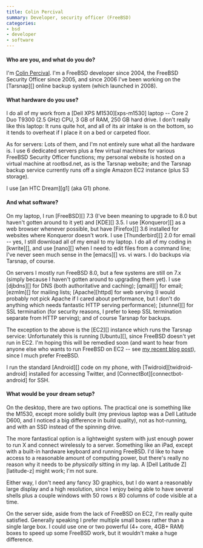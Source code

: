 ```yaml
---
title: Colin Percival
summary: Developer, security officer (FreeBSD)
categories:
- bsd
- developer
- software
---
```


#### Who are you, and what do you do?

I'm [Colin Percival](http://www.daemonology.net/blog/ "Colin's weblog."). I'm a FreeBSD developer since 2004, the FreeBSD Security Officer since 2005, and since 2006 I've been working on the [Tarsnap][] online backup system (which launched in 2008).

#### What hardware do you use?

I do all of my work from a [Dell XPS M1530][xps-m1530] laptop -- Core 2 Duo T9300 (2.5 GHz) CPU, 3 GB of RAM, 250 GB hard drive. I don't really like this laptop: It runs quite hot, and all of its air intake is on the bottom, so it tends to overheat if I place it on a bed or carpeted floor.

As for servers: Lots of them, and I'm not entirely sure what all the hardware is. I use 6 dedicated servers plus a few virtual machines for various FreeBSD Security Officer functions; my personal website is hosted on a virtual machine at rootbsd.net, as is the Tarsnap website; and the Tarsnap backup service currently runs off a single Amazon EC2 instance (plus S3 storage).

I use [an HTC Dream][g1] (aka G1) phone.

#### And what software?

On my laptop, I run [FreeBSD][] 7.3 (I've been meaning to upgrade to 8.0 but haven't gotten around to it yet) and [KDE][] 3.5. I use [Konqueror][] as a web browser whenever possible, but have [Firefox][] 3.6 installed for websites where Konqueror doesn't work. I use [Thunderbird][] 2.0 for email -- yes, I still download all of my email to my laptop. I do all of my coding in [kwrite][], and use [nano][] when I need to edit files from a command line; I've never seen much sense in the [emacs][] vs. vi wars. I do backups via Tarsnap, of course.

On servers I mostly run FreeBSD 8.0, but a few systems are still on 7.x (simply because I haven't gotten around to upgrading them yet). I use [djbdns][] for DNS (both authoritative and caching); [qmail][] for email; [ezmlm][] for mailing lists; [Apache][httpd] for web serving (I would probably not pick Apache if I cared about performance, but I don't do anything which needs fantastic HTTP serving performance); [stunnel][] for SSL termination (for security reasons, I prefer to keep SSL termination separate from HTTP serving); and of course Tarsnap for backups.

The exception to the above is the [EC2][] instance which runs the Tarsnap service: Unfortunately this is running [Ubuntu][], since FreeBSD doesn't yet run in EC2. I'm hoping this will be remedied soon (and want to hear from anyone else who wants to run FreeBSD on EC2 -- see [my recent blog post](http://www.daemonology.net/blog/2010-04-05-FreeBSD-EC2.html "Colin's post on FreeBSD and EC2.")), since I much prefer FreeBSD.

I run the standard [Android][] code on my phone, with [Twidroid][twidroid-android] installed for accessing Twitter, and [ConnectBot][connectbot-android] for SSH.

#### What would be your dream setup?

On the desktop, there are two options. The practical one is something like the M1530, except more solidly built (my previous laptop was a Dell Latitude D600, and I noticed a big difference in build quality), not as hot-running, and with an SSD instead of the spinning drive.

The more fantastical option is a lightweight system with just enough power to run X and connect wirelessly to a server. Something like an iPad, except with a built-in hardware keyboard and running FreeBSD. I'd like to have access to a reasonable amount of computing power, but there's really no reason why it needs to be *physically* sitting in my lap. A [Dell Latitude Z][latitude-z] might work; I'm not sure.

Either way, I don't need any fancy 3D graphics, but I do want a reasonably large display and a high resolution, since I enjoy being able to have several shells plus a couple windows with 50 rows x 80 columns of code visible at a time.

On the server side, aside from the lack of FreeBSD on EC2, I'm really quite satisfied. Generally speaking I prefer multiple small boxes rather than a single large box. I could use one or two powerful (4+ core, 4GB+ RAM) boxes to speed up some FreeBSD work, but it wouldn't make a huge difference.